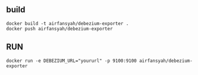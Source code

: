 ## build
```
docker build -t airfansyah/debezium-exporter .
docker push airfansyah/debezium-exporter
```

## RUN
```
docker run -e DEBEZIUM_URL="yoururl" -p 9100:9100 airfansyah/debezium-exporter
```